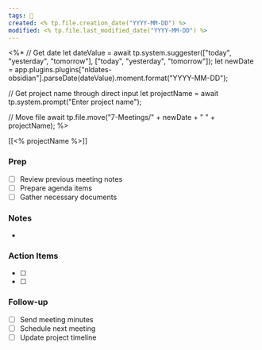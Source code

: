 ```yaml
---
tags: 📅
created: <% tp.file.creation_date("YYYY-MM-DD") %>
modified: <% tp.file.last_modified_date("YYYY-MM-DD") %>
---
```

<%*
// Get date
let dateValue = await tp.system.suggester(["today", "yesterday", "tomorrow"], ["today", "yesterday", "tomorrow"]);
let newDate = app.plugins.plugins["nldates-obsidian"].parseDate(dateValue).moment.format("YYYY-MM-DD");

// Get project name through direct input
let projectName = await tp.system.prompt("Enter project name");

// Move file
await tp.file.move("7-Meetings/" + newDate + " " + projectName);
%>

[[<% projectName %>]]

### Prep
- [ ] Review previous meeting notes
- [ ] Prepare agenda items
- [ ] Gather necessary documents

### Notes
- 

### Action Items
- [ ] 
- [ ] 

### Follow-up
- [ ] Send meeting minutes
- [ ] Schedule next meeting
- [ ] Update project timeline